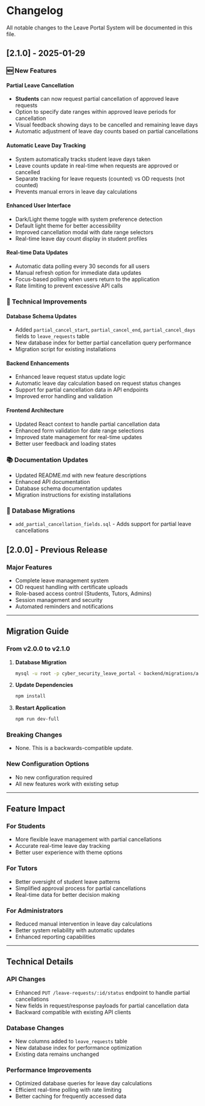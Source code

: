 # Changelog

All notable changes to the Leave Portal System will be documented in this file.

## [2.1.0] - 2025-01-29

### 🆕 New Features

#### Partial Leave Cancellation
- **Students** can now request partial cancellation of approved leave requests
- Option to specify date ranges within approved leave periods for cancellation
- Visual feedback showing days to be cancelled and remaining leave days
- Automatic adjustment of leave day counts based on partial cancellations

#### Automatic Leave Day Tracking
- System automatically tracks student leave days taken
- Leave counts update in real-time when requests are approved or cancelled
- Separate tracking for leave requests (counted) vs OD requests (not counted)
- Prevents manual errors in leave day calculations

#### Enhanced User Interface
- Dark/Light theme toggle with system preference detection
- Default light theme for better accessibility
- Improved cancellation modal with date range selectors
- Real-time leave day count display in student profiles

#### Real-time Data Updates
- Automatic data polling every 30 seconds for all users
- Manual refresh option for immediate data updates
- Focus-based polling when users return to the application
- Rate limiting to prevent excessive API calls

### 🔧 Technical Improvements

#### Database Schema Updates
- Added `partial_cancel_start`, `partial_cancel_end`, `partial_cancel_days` fields to `leave_requests` table
- New database index for better partial cancellation query performance
- Migration script for existing installations

#### Backend Enhancements
- Enhanced leave request status update logic
- Automatic leave day calculation based on request status changes
- Support for partial cancellation data in API endpoints
- Improved error handling and validation

#### Frontend Architecture
- Updated React context to handle partial cancellation data
- Enhanced form validation for date range selections
- Improved state management for real-time updates
- Better user feedback and loading states

### 📚 Documentation Updates
- Updated README.md with new feature descriptions
- Enhanced API documentation
- Database schema documentation updates
- Migration instructions for existing installations

### 🔄 Database Migrations
- `add_partial_cancellation_fields.sql` - Adds support for partial leave cancellations

## [2.0.0] - Previous Release

### Major Features
- Complete leave management system
- OD request handling with certificate uploads
- Role-based access control (Students, Tutors, Admins)
- Session management and security
- Automated reminders and notifications

---

## Migration Guide

### From v2.0.0 to v2.1.0

1. **Database Migration**
   ```bash
   mysql -u root -p cyber_security_leave_portal < backend/migrations/add_partial_cancellation_fields.sql
   ```

2. **Update Dependencies**
   ```bash
   npm install
   ```

3. **Restart Application**
   ```bash
   npm run dev-full
   ```

### Breaking Changes
- None. This is a backwards-compatible update.

### New Configuration Options
- No new configuration required
- All new features work with existing setup

---

## Feature Impact

### For Students
- More flexible leave management with partial cancellations
- Accurate real-time leave day tracking
- Better user experience with theme options

### For Tutors
- Better oversight of student leave patterns
- Simplified approval process for partial cancellations
- Real-time data for better decision making

### For Administrators
- Reduced manual intervention in leave day calculations
- Better system reliability with automatic updates
- Enhanced reporting capabilities

---

## Technical Details

### API Changes
- Enhanced `PUT /leave-requests/:id/status` endpoint to handle partial cancellations
- New fields in request/response payloads for partial cancellation data
- Backward compatible with existing API clients

### Database Changes
- New columns added to `leave_requests` table
- New database index for performance optimization
- Existing data remains unchanged

### Performance Improvements
- Optimized database queries for leave day calculations
- Efficient real-time polling with rate limiting
- Better caching for frequently accessed data
